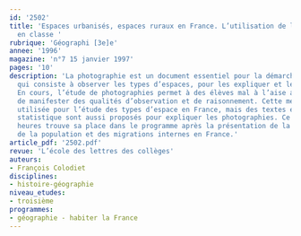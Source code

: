 ```yaml
---
id: '2502'
title: 'Espaces urbanisés, espaces ruraux en France. L’utilisation de la photographie
  en classe '
rubrique: 'Géographi [3e]e'
annee: '1996'
magazine: 'n°7 15 janvier 1997'
pages: '10'
description: 'La photographie est un document essentiel pour la démarche géographique
  qui consiste à observer les types d’espaces, pour les expliquer et les classer ensuite.
  En cours, l’étude de photographies permet à des élèves mal à l’aise avec l’écrit
  de manifester des qualités d’observation et de raisonnement. Cette méthode sera
  utilisée pour l’étude des types d’espace en France, mais des textes et un tableau
  statistique sont aussi proposés pour expliquer les photographies. Ce cours de deux
  heures trouve sa place dans le programme après la présentation de la répartition
  de la population et des migrations internes en France.'
article_pdf: '2502.pdf'
revue: 'L’école des lettres des collèges'
auteurs:
- François Colodiet
disciplines:
- histoire-géographie
niveau_etudes:
- troisième
programmes:
- géographie - habiter la France
---
```

